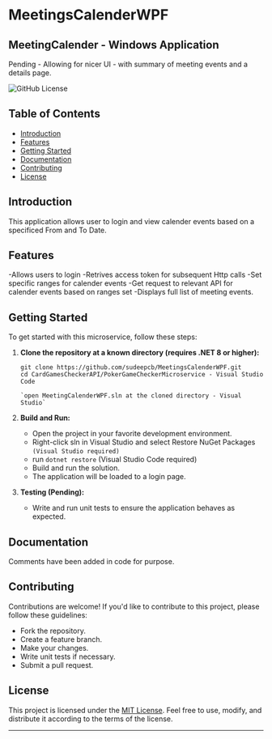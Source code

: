 # MeetingsCalenderWPF

## MeetingCalender - Windows Application
Pending - Allowing for nicer UI - with summary of meeting events and a details page.

![GitHub License](https://img.shields.io/badge/license-MIT-blue.svg)

## Table of Contents
- [Introduction](#introduction)
- [Features](#features)
- [Getting Started](#getting-started)
- [Documentation](#documentation)
- [Contributing](#contributing)
- [License](#license)

## Introduction
This application allows user to login and view calender events based on a specificed From and To Date.

## Features
-Allows users to login
-Retrives access token for subsequent Http calls
-Set specific ranges for calender events
-Get request to relevant API for calender events based on ranges set
-Displays full list of meeting events.
## Getting Started
To get started with this microservice, follow these steps:

1. **Clone the repository at a known directory (requires .NET 8 or higher):**
   ```shell
   git clone https://github.com/sudeepcb/MeetingsCalenderWPF.git
   cd CardGamesCheckerAPI/PokerGameCheckerMicroservice - Visual Studio Code

   `open MeetingCalenderWPF.sln at the cloned directory - Visual Studio`

3. **Build and Run:**
   - Open the project in your favorite development environment.
   - Right-click sln in Visual Studio and select Restore NuGet Packages `(Visual Studio required)`
   - run `dotnet restore` (Visual Studio Code required)
   - Build and run the solution.
   - The application will be loaded to a login page.

5. **Testing (Pending):**
   - Write and run unit tests to ensure the application behaves as expected.

## Documentation
Comments have been added in code for purpose.


## Contributing
Contributions are welcome! If you'd like to contribute to this project, please follow these guidelines:
- Fork the repository.
- Create a feature branch.
- Make your changes.
- Write unit tests if necessary.
- Submit a pull request.

## License
This project is licensed under the [MIT License](LICENSE). Feel free to use, modify, and distribute it according to the terms of the license.

---
